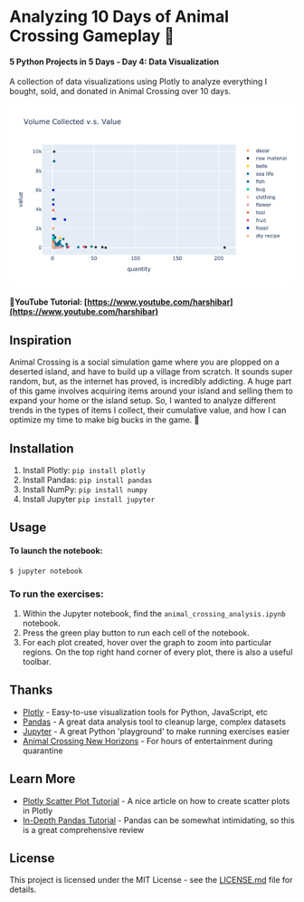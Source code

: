 # Analyzing 10 Days of Animal Crossing Gameplay 🐻
#### 5 Python Projects in 5 Days - Day 4: Data Visualization

A collection of data visualizations using Plotly to analyze everything I bought, sold, and donated in Animal Crossing over 10 days.

![app demo](/4_dataviz/demo.gif)

**📸YouTube Tutorial: [https://www.youtube.com/harshibar](https://www.youtube.com/harshibar)**

## Inspiration
Animal Crossing is a social simulation game where you are plopped on a deserted island, and have to build up a village from scratch. It sounds super random, but, as the internet has proved, is incredibly addicting. A huge part of this game involves acquiring items around your island and selling them to expand your home or the island setup. So, I wanted to analyze different trends in the types of items I collect, their cumulative value, and how I can optimize my time to make big bucks in the game. 💸

## Installation
1. Install Plotly: `pip install plotly`
2. Install Pandas: `pip install pandas`
3. Install NumPy: `pip install numpy`
4. Install Jupyter `pip install jupyter`

## Usage
#### To launch the notebook:
    $ jupyter notebook
### To run the exercises:
1. Within the Jupyter notebook, find the `animal_crossing_analysis.ipynb` notebook.
2. Press the green <key>play</key> button to run each cell of the notebook.
3. For each plot created, hover over the graph to zoom into particular regions. On the top right hand corner of every plot, there is also a useful toolbar.

## Thanks
* [Plotly](https://plotly.com/python/) - Easy-to-use visualization tools for Python, JavaScript, etc
* [Pandas](https://pandas.pydata.org/) - A great data analysis tool to cleanup large, complex datasets
* [Jupyter](https://jupyter.org/index.html) - A great Python 'playground' to make running exercises easier
* [Animal Crossing New Horizons](https://www.animal-crossing.com/new-horizons/) - For hours of entertainment during quarantine

## Learn More
* [Plotly Scatter Plot Tutorial](https://towardsdatascience.com/plotly-python-scatter-plots-2ea1b4885c90) - A nice article on how to create scatter plots in Plotly
* [In-Depth Pandas Tutorial](https://www.learndatasci.com/tutorials/python-pandas-tutorial-complete-introduction-for-beginners/) - Pandas can be somewhat intimidating, so this is a great comprehensive review

## License

This project is licensed under the MIT License - see the [LICENSE.md](https://github.com/harshibar/5-python-projects/blob/master/LICENSE) file for details.